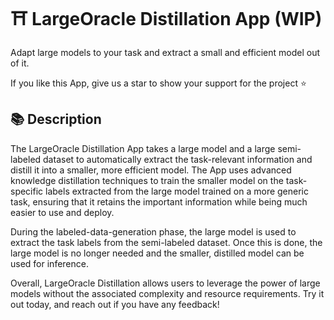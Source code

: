# ⛩️ LargeOracle Distillation App (WIP)
Adapt large models to your task and  extract a small and efficient model out of it.

If you like this App, give us a star to show your support for the project ⭐

## 📚 Description
The LargeOracle Distillation App takes a large model and a large semi-labeled dataset to automatically extract the task-relevant information and distill it into a smaller, more efficient model. The App uses advanced knowledge distillation techniques to train the smaller model on the task-specific labels extracted from the large model trained on a more generic task, ensuring that it retains the important information while being much easier to use and deploy.

During the labeled-data-generation phase, the large model is used to extract the task labels from the semi-labeled dataset. Once this is done, the large model is no longer needed and the smaller, distilled model can be used for inference.

Overall, LargeOracle Distillation allows users to leverage the power of large models without the associated complexity and resource requirements. Try it out today, and reach out if you have any feedback!